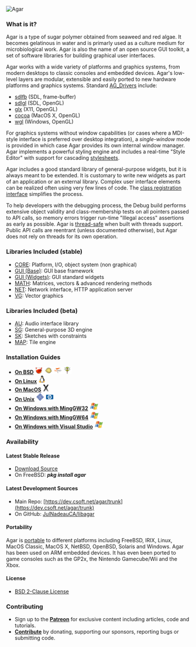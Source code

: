 ![Agar](mk/agar-logo.png)

### What is it?

Agar is a type of sugar polymer obtained from seaweed and red algae. It becomes gelatinous in water and is primarly used as a culture medium for microbiological work. Agar is also the name of an open source GUI toolkit, a set of software libraries for building graphical user interfaces.

Agar works with a wide variety of platforms and graphics systems, from modern desktops to classic consoles and embedded devices. Agar's low-level layers are modular, extensible and easily ported to new hardware platforms and graphics systems. Standard [AG_Drivers](https://libagar.org/man3/AG_Driver) include:

* [sdlfb](https://libagar.org/man3/AG_DriverSDLFB) (SDL, frame-buffer)
* [sdlgl](https://libagar.org/man3/AG_DriverSDLGL) (SDL, OpenGL)
* [glx](https://libagar.org/man3/AG_DriverGLX) (X11, OpenGL)
* [cocoa](https://libagar.org/man3/AG_DriverCocoa) (MacOS X, OpenGL)
* [wgl](https://libagar.org/man3/AG_DriverWGL) (Windows, OpenGL)

For graphics systems without window capabilities (or cases where a MDI-style interface is preferred over desktop integration), a _single-window_ mode is provided in which case Agar provides its own internal window manager. Agar implements a powerful styling engine and includes a real-time "Style Editor" with support for cascading [stylesheets](https://libagar.org/man3/AG_StyleSheet).

Agar includes a good standard library of general-purpose widgets, but it is always meant to be extended. It is customary to write new widgets as part of an application or an external library. Complex user interface elements can be realized often using very few lines of code. The [class registration interface](https://libagar.org/man3/AG_Object#CLASSES) simplifies the process.

To help developers with the debugging process, the Debug build performs extensive object validity and class-membership tests on all pointers passed to API calls, so memory errors trigger run-time "Illegal access" assertions as early as possible. Agar is [thread-safe](https://libagar.org/man3/AG_Threads) when built with threads support. Public API calls are reentrant (unless documented otherwise), but Agar does not rely on threads for its own operation.

### Libraries Included (stable)

* [CORE](https://libagar.org/man3/AG_Intro#AGAR-CORE): Platform, I/O, object system (non graphical)
* [GUI (Base)](https://libagar.org/man3/AG_Intro#AGAR-GUI:_BASE_SYSTEM): GUI base framework
* [GUI (Widgets)](https://libagar.org/man3/AG_Intro#AGAR-GUI:_STANDARD_WIDGETS): GUI standard widgets
* [MATH](https://libagar.org/man3/AG_Intro#AGAR-MATH): Matrices, vectors & advanced rendering methods
* [NET](https://libagar.org/man3/AG_Intro#AGAR-NET): Network interface, HTTP application server
* [VG](https://libagar.org/man3/AG_Intro#AGAR-VG): Vector graphics

### Libraries Included (beta)

* [AU](https://libagar.org/man3/AG_Intro#AGAR-AU): Audio interface library
* [SG](https://libagar.org/man3/AG_Intro#AGAR-SG): General-purpose 3D engine
* [SK](https://libagar.org/man3/AG_Intro#AGAR-SK): Sketches with constraints
* [MAP](https://libagar.org/man3/AG_Intro#AGAR-MAP): Tile engine

### Installation Guides

- **[On BSD](https://libagar.org/docs/inst/bsd.html)** ![](img/bsd.png)
- **[On Linux](https://libagar.org/docs/inst/linux.html)** ![](img/linux.png)
- **[On MacOS](https://libagar.org/docs/inst/osx.html)** ![](img/osx.png)
- **[On Unix](https://libagar.org/docs/inst/unix.html)** ![](img/sunhp.png)
- **[On Windows with MingGW32](https://libagar.org/docs/inst/win-mingw.html)** ![](img/win.png)
- **[On Windows with MingGW64](https://libagar.org/docs/inst/win-mingw64.html)** ![](img/win.png)
- **[On Windows with Visual Studio](https://libagar.org/docs/inst/win-vs.html)** ![](img/win.png)

### Availability

#### Latest Stable Release

* [Download Source](https://libagar.org/download.html#stable)
* On FreeBSD: ***pkg install agar***

#### Latest Development Sources

* Main Repo: [https://dev.csoft.net/agar/trunk](https://dev.csoft.net/agar/trunk)
* On GitHub: [JulNadeauCA/libagar](https://github.com/JulNadeauCA/libagar)

#### Portability

Agar is [portable](https://libagar.org/portable.html) to different platforms including FreeBSD, IRIX, Linux, MacOS Classic, MacOS X, NetBSD, OpenBSD, Solaris and Windows. Agar has been used on ARM embedded devices. It has even been ported to game consoles such as the GP2x, the Nintendo Gamecube/Wii and the Xbox.

#### License

* [BSD 2-Clause License](https://libagar.org/license.html)

### Contributing

* Sign up to the [**Patreon**](https://patreon.com/libagar) for exclusive content including articles, code and tutorials.
* [**Contribute**](https://libagar.org/contribute.html) by donating, supporting our sponsors, reporting bugs or submitting code.

